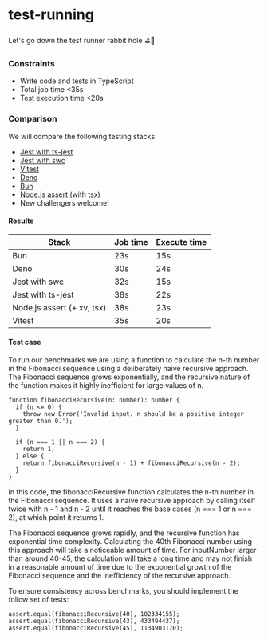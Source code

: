 # test-running

Let's go down the test runner rabbit hole ⛳️🐇

### Constraints

- Write code and tests in TypeScript
- Total job time <35s
- Test execution time <20s

### Comparison

We will compare the following testing stacks:

- [Jest with ts-jest](https://kulshekhar.github.io/ts-jest/docs/getting-started/installation)
- [Jest with swc](https://github.com/swc-project/jest)
- [Vitest](https://vitest.dev/)
- [Deno](https://deno.land/manual@v1.35.2/basics/testing)
- [Bun](https://bun.sh/docs/cli/test)
- [Node.js assert](https://nodejs.org/api/assert.html) (with [tsx](https://github.com/esbuild-kit/tsx))
- New challengers welcome!

#### Results

| Stack                      | Job time | Execute time |
| -------------------------- | -------- | ------------ |
| Bun                        | 23s      | 15s          |
| Deno                       | 30s      | 24s          |
| Jest with swc              | 32s      | 15s          |
| Jest with ts-jest          | 38s      | 22s          |
| Node.js assert (+ xv, tsx) | 38s      | 23s          |
| Vitest                     | 35s      | 20s          |

#### Test case

To run our benchmarks we are using a function to calculate the n-th number in the Fibonacci sequence using a deliberately naive recursive approach. The Fibonacci sequence grows exponentially, and the recursive nature of the function makes it highly inefficient for large values of n.

```
function fibonacciRecursive(n: number): number {
  if (n <= 0) {
    throw new Error('Invalid input. n should be a positive integer greater than 0.');
  }

  if (n === 1 || n === 2) {
    return 1;
  } else {
    return fibonacciRecursive(n - 1) + fibonacciRecursive(n - 2);
  }
}
```

In this code, the fibonacciRecursive function calculates the n-th number in the Fibonacci sequence. It uses a naive recursive approach by calling itself twice with n - 1 and n - 2 until it reaches the base cases (n === 1 or n === 2), at which point it returns 1.

The Fibonacci sequence grows rapidly, and the recursive function has exponential time complexity. Calculating the 40th Fibonacci number using this approach will take a noticeable amount of time. For inputNumber larger than around 40-45, the calculation will take a long time and may not finish in a reasonable amount of time due to the exponential growth of the Fibonacci sequence and the inefficiency of the recursive approach.

To ensure consistency across benchmarks, you should implement the follow set of tests:

```
assert.equal(fibonacciRecursive(40), 102334155);
assert.equal(fibonacciRecursive(43), 433494437);
assert.equal(fibonacciRecursive(45), 1134903170);
```
